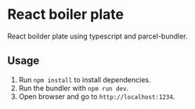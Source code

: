 # React boiler plate
React boilder plate using typescript and parcel-bundler.
## Usage 
1. Run `npm install` to install dependencies.
2. Run the bundler with `npm run dev`.
3. Open browser and go to `http://localhost:1234`.